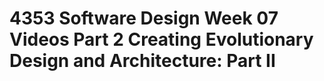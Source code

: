 # 4353 Software Design Week 07 Videos Part 2 Creating Evolutionary Design and Architecture: Part II
